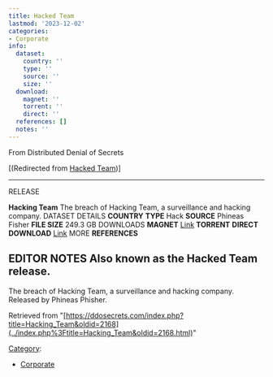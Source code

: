 ```yaml
---
title: Hacked Team
lastmod: '2023-12-02'
categories:
- Corporate
info:
  dataset:
    country: ''
    type: ''
    source: ''
    size: ''
  download:
    magnet: ''
    torrent: ''
    direct: ''
  references: []
  notes: ''
---
```




From Distributed Denial of Secrets

[(Redirected from [Hacked
Team](../index.php%3Ftitle=Hacked_Team&redirect=no.html "Hacked Team"))]

---
RELEASE

**Hacking Team**
The breach of Hacking Team, a surveillance and hacking company.
DATASET DETAILS
**COUNTRY**
**TYPE** Hack
**SOURCE** Phineas Fisher
**FILE SIZE** 249.3 GB
DOWNLOADS
**MAGNET** [Link](magnet:?xt=urn:btih:9e60d242e74e626294609c196bee7978ee55333f&tr=udp://tracker.leechers-paradise.org:6969&tr=udp://zer0day.ch:1337&tr=udp://open.demonii.com:1337&tr=udp://tracker.coppersurfer.tk:6969&tr=udp://exodus.desync.com:6969)
**TORRENT**
**DIRECT DOWNLOAD** [Link](https://data.ddosecrets.com/Hacking%20Team/)
MORE
**REFERENCES**

**EDITOR NOTES**
Also known as the Hacked Team release.
---

The breach of Hacking Team, a surveillance and hacking company. Released
by Phineas Phisher.

Retrieved from
"[https://ddosecrets.com/index.php?title=Hacking_Team&oldid=2168](../index.php%3Ftitle=Hacking_Team&oldid=2168.html)"

[Category](./Special:Categories.html "Special:Categories"):

- [Corporate](./Category:Corporate.html "Category:Corporate")
